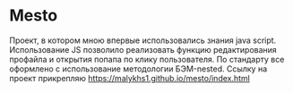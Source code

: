 # Mesto
Проект, в котором мною впервые использовались знания java script. Использование JS позволило реализовать функцию редактирования профайла и открытия попапа по клику пользователя. По стандарту все оформлено с использование методологии БЭМ-nested.
Ссылку на проект прикрепляю https://malykhs1.github.io/mesto/index.html
